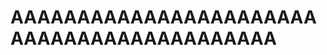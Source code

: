 <!DOCTYPE html>
<html lang="en">
<head>
	<meta charset="UTF-8">
	<meta name="viewport" content="width=	, initial-scale=1.0">
	<title>Document</title>
</head>
<body>
	<h1>ААААААААААААААААААААААААААААААААААААААААААА</h1>
</body>
</html>